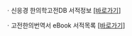 ㆍ신응경 한의학고전DB 서적정보 <a href="https://mediclassics.kr/books/148, target=_blank">[바로가기]</a>

ㆍ고전한의번역서 eBook 서적목록 <a href="https://info.mediclassics.kr/bookshelf/list/eBook/list, target=_blank">[바로가기]</a>
